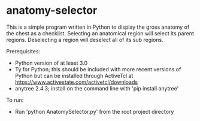 # anatomy-selector

This is a simple program written in Python to display the gross anatomy of the chest as a checklist. Selecting an anatomical region will select its parent regions. Deselecting a region will deselect all of its sub regions. 


Prerequisites:
- Python version of at least 3.0 
- Ty for Python; this should be included with more recent versions of Python but can be installed through ActiveTcl at https://www.activestate.com/activetcl/downloads
- anytree 2.4.3; install on the command line with 'pip install anytree'

To run:
- Run 'python AnatomySelector.py' from the root project directory

